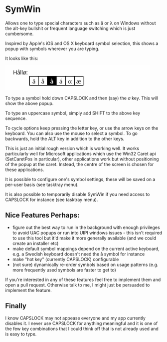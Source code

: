 SymWin
======

Allows one to type special characters such as å or λ on Windows without the alt-key bullshit or frequent language switching which is just cumbersome.

Inspired by Apple's iOS and OS X keyboard symbol selection, this shows a popup with symbols wherever you are typing.

It looks like this:

![screenshot](SymWin/screencast.gif)

To type a symbol hold down CAPSLOCK and then (say) the *a* key. This will show the above popup.

To type an uppercase symbol, simply add SHIFT to the above key sequence.

To cycle options keep pressing the letter key, or use the arrow keys on the keyboard. You can also use the mouse to select a symbol. To go backwards, hold the ALT key in addition to the other keys.

This is just an initial rough version which is working well. It works particularly well for Microsoft applications which use the Win32 Caret api (SetCaretPos in particular), other applications work but without positioning of the popup at the caret. Instead, the centre of the screen is chosen for these applications.

It is possible to configure one's symbol settings, these will be saved on a per-user basis (see tasktray menu).

It is also possible to temporarily disable SymWin if you need access to CAPSLOCK for instance (see tasktray menu).

Nice Features Perhaps:
----------------------

- figure out the best way to run in the background with enough privileges to avoid UAC popups or run into UIPI windows issues - this isn't required to use this tool but it'd make it more generally available (and we could create an installer etc)
- make default symbol mappings depend on the current active keyboard, e.g. a Swedish keyboard doesn't need the å symbol for instance
- make "hot key" (currently CAPSLOCK) configurable
- (not sure) dynamically re-order symbols based on usage patterns (e.g. more frequently used symbols are faster to get to)

If you're interested in any of these features feel free to implement them and open a pull request. Otherwise talk to me, I might just be persuaded to implement the feature.

Finally
-------
I know CAPSLOCK may not appease everyone and my app currently disables it. I never use CAPSLOCK for anything meaningful and it is one of the few key combinations that I could think off that is not already used and is easy to type.

